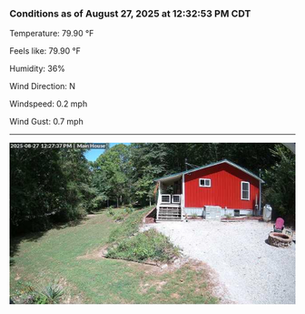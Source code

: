 ### Conditions as of August 27, 2025 at 12:32:53 PM CDT 

Temperature: 79.90 &deg;F

Feels like: 79.90 &deg;F

Humidity: 36%

Wind Direction: N

Windspeed: 0.2 mph

Wind Gust: 0.7 mph

---

<img src="./images/latest.jpeg"/>

